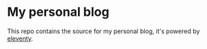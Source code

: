 
# My personal blog

This repo contains the source for my personal blog, it's powered by [eleventy](https://www.11ty.io/docs/).
